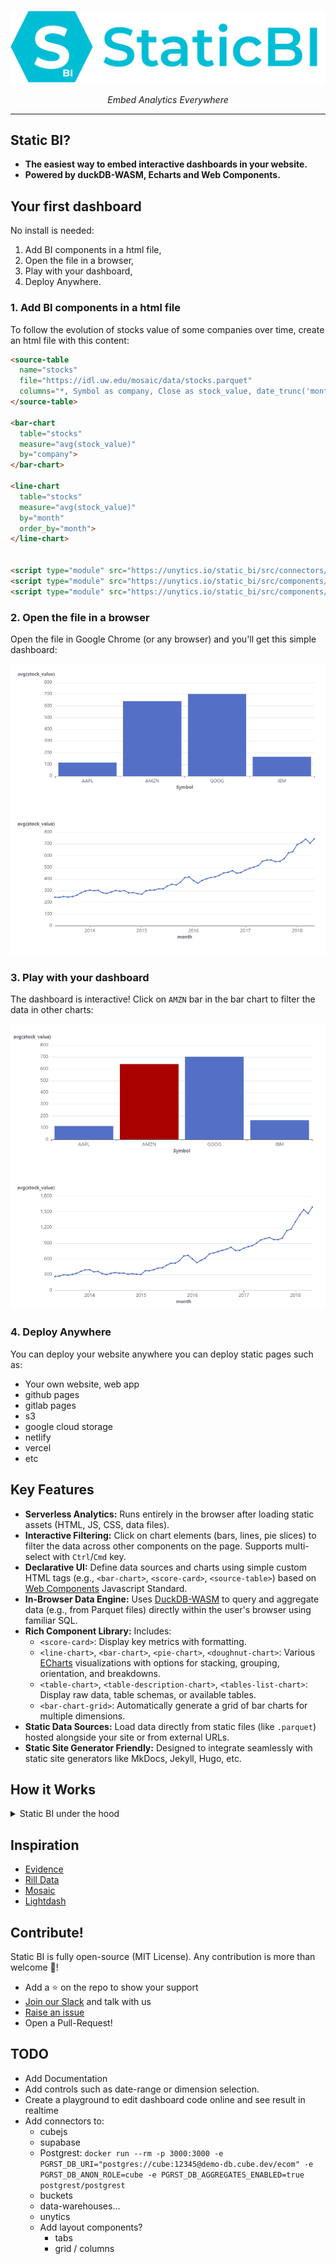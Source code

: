 
![logo](docs/assets/static_bi_logo_and_name.svg)


<p align="center">
    <em>Embed Analytics Everywhere</em>
</p>

---


## Static BI?

- **The easiest way to embed interactive dashboards in your website.**
- **Powered by duckDB-WASM, Echarts and Web Components.**


## Your first dashboard

No install is needed:

1. Add BI components in a html file,
2. Open the file in a browser,
3. Play with your dashboard,
4. Deploy Anywhere.


### 1. Add BI components in a html file

To follow the evolution of stocks value of some companies over time, create an html file with this content:


``` html title="my_first_dashboard.html"
<source-table
  name="stocks"
  file="https://idl.uw.edu/mosaic/data/stocks.parquet"
  columns="*, Symbol as company, Close as stock_value, date_trunc('month', Date) as month">
</source-table>

<bar-chart
  table="stocks"
  measure="avg(stock_value)"
  by="company">
</bar-chart>

<line-chart
  table="stocks"
  measure="avg(stock_value)"
  by="month"
  order_by="month">
</line-chart>


<script type="module" src="https://unytics.io/static_bi/src/connectors/duckdb.js"></script>
<script type="module" src="https://unytics.io/static_bi/src/components/source_tables.js"></script>
<script type="module" src="https://unytics.io/static_bi/src/components/echarts.js"></script>
```

### 2. Open the file in a browser

Open the file in Google Chrome (or any browser) and you'll get this simple dashboard:

![simple_dashboard](docs/assets/simple_dashboard.png)


### 3. Play with your dashboard

The dashboard is interactive! Click on `AMZN` bar in the bar chart to filter the data in other charts:

![simple_dashboard_filtered](docs/assets/simple_dashboard_filtered.png)


### 4. Deploy Anywhere

You can deploy your website anywhere you can deploy static pages such as:

- Your own website, web app
- github pages
- gitlab pages
- s3
- google cloud storage
- netlify
- vercel
- etc


## Key Features

*   **Serverless Analytics:** Runs entirely in the browser after loading static assets (HTML, JS, CSS, data files).
*   **Interactive Filtering:** Click on chart elements (bars, lines, pie slices) to filter the data across other components on the page. Supports multi-select with `Ctrl`/`Cmd` key.
*   **Declarative UI:** Define data sources and charts using simple custom HTML tags (e.g., `<bar-chart>`, `<score-card>`, `<source-table>`) based on [Web Components](https://developer.mozilla.org/en-US/docs/Web/API/Web_Components) Javascript Standard.
*   **In-Browser Data Engine:** Uses [DuckDB-WASM](https://duckdb.org/docs/api/wasm/overview) to query and aggregate data (e.g., from Parquet files) directly within the user's browser using familiar SQL.
*   **Rich Component Library:** Includes:
    *   `<score-card>`: Display key metrics with formatting.
    *   `<line-chart>`, `<bar-chart>`, `<pie-chart>`, `<doughnut-chart>`: Various [ECharts](https://echarts.apache.org/) visualizations with options for stacking, grouping, orientation, and breakdowns.
    *   `<table-chart>`, `<table-description-chart>`, `<tables-list-chart>`: Display raw data, table schemas, or available tables.
    *   `<bar-chart-grid>`: Automatically generate a grid of bar charts for multiple dimensions.
*   **Static Data Sources:** Load data directly from static files (like `.parquet`) hosted alongside your site or from external URLs.
*   **Static Site Generator Friendly:** Designed to integrate seamlessly with static site generators like MkDocs, Jekyll, Hugo, etc.


## How it Works
<details>
  <summary>Static BI under the hood</summary>
  
1.  **Data Management:** The `<source-table>` components initializes DuckDB-WASM and instruct it to load data (e.g., fetch a Parquet file) within the in-browser database.
2.  **Component Initialization:** Custom elements like `<bar-chart>`, `<score-card>`, etc., are defined in JavaScript modules and used directly in the HTML/Markdown content.
3.  **Data Querying:** When the page loads or filters change, each component constructs a SQL query based on its attributes (e.g., `table`, `measure`, `by`, `breakdown_by`) and the current global filters. It sends this query to `DuckDB`.
4.  **Rendering:** The component receives query results from DuckDB and renders the visualization using ECharts or by generating appropriate HTML (for tables/scorecards).
5.  **Interactivity:** Click events on chart elements trigger a filter update. The `base_chart.js` logic updates the global filter state and dispatches an event, causing relevant components to re-query data and re-render.

</details>





## Inspiration

- [Evidence](https://evidence.dev/)
- [Rill Data](https://www.rilldata.com/)
- [Mosaic](https://idl.uw.edu/mosaic/)
- [Lightdash](http://lightdash.com/)


## Contribute!

Static BI is fully open-source (MIT License). Any contribution is more than welcome 🤗!

- Add a ⭐ on the repo to show your support
- [Join our Slack](https://join.slack.com/t/unytics/shared_invite/zt-1gbv491mu-cs03EJbQ1fsHdQMcFN7E1Q) and talk with us
- [Raise an issue](https://github.com/unytics/bigfunctions/issues/new/choose)
- Open a Pull-Request!


## TODO

- Add Documentation
- Add controls such as date-range or dimension selection.
- Create a playground to edit dashboard code online and see result in realtime
- Add connectors to:
    - cubejs
    - supabase
    - Postgrest: `docker run --rm -p 3000:3000 -e PGRST_DB_URI="postgres://cube:12345@demo-db.cube.dev/ecom" -e PGRST_DB_ANON_ROLE=cube -e PGRST_DB_AGGREGATES_ENABLED=true postgrest/postgrest`
    - buckets
    - data-warehouses...
    - unytics
  - Add layout components?
    - tabs
    - grid / columns
